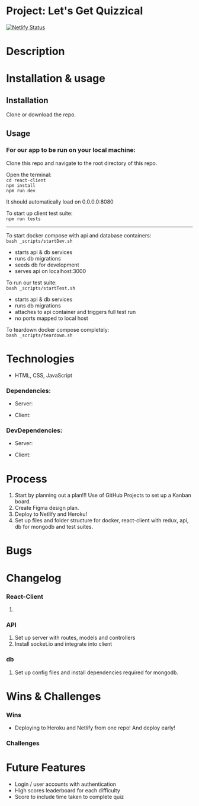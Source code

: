 # Project: Let's Get Quizzical

[![Netlify Status](https://api.netlify.com/api/v1/badges/c3504deb-6376-4b64-abbb-4a4536f23868/deploy-status)](https://app.netlify.com/sites/letsgetquizzical/deploys)
 
# Description

# Installation & usage

## Installation
Clone or download the repo.

## Usage

### For our app to be run on your local machine:

Clone this repo and navigate to the root directory of this repo.

Open the terminal:  
`cd react-client`   
`npm install`  
`npm run dev`   

It should automatically load on 0.0.0.0:8080

To start up client test suite:   
`npm run tests` 

****

To start docker compose with api and database containers:  
`bash _scripts/startDev.sh`    
- starts api & db services
- runs db migrations
- seeds db for development
- serves api on localhost:3000

To run our test suite:    
`bash _scripts/startTest.sh` 
- starts api & db services
- runs db migrations
- attaches to api container and triggers full test run
- no ports mapped to local host

To teardown docker compose completely:    
`bash _scripts/teardown.sh`  

# Technologies
- HTML, CSS, JavaScript

### Dependencies: 
   - Server: 
   
   
   - Client: 
   

### DevDependencies:
   - Server: 
   
   
   - Client: 
  

# Process 
1. Start by planning out a plan!!! Use of GitHub Projects to set up a Kanban board.
2. Create Figma design plan.  
3. Deploy to Netlify and Heroku!  
4. Set up files and folder structure for docker, react-client with redux, api, db for mongodb and test suites.    

# Bugs


# Changelog

### React-Client
1.

### API
1. Set up server with routes, models and controllers
2. Install socket.io and integrate into client

### db 
1. Set up config files and install dependencies required for mongodb.


# Wins & Challenges

### Wins
- Deploying to Heroku and Netlify from one repo! And deploy early!


### Challenges


# Future Features 
- Login / user accounts with authentication   
- High scores leaderboard for each difficulty  
- Score to include time taken to complete quiz  
